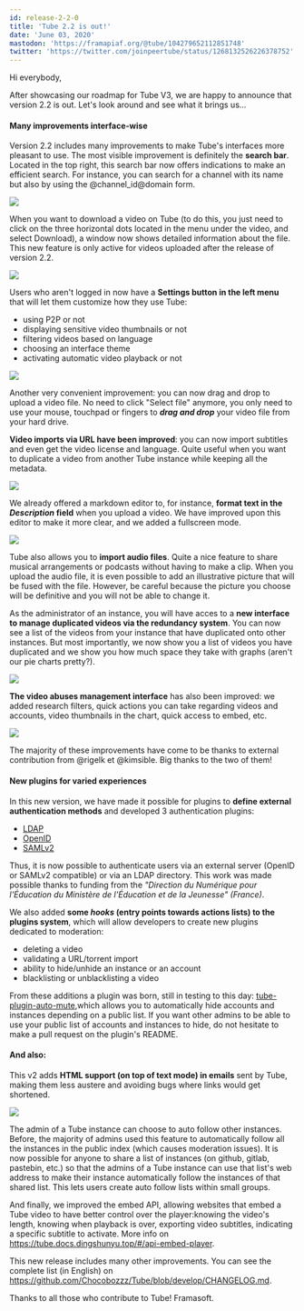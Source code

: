 ```yaml
---
id: release-2-2-0
title: 'Tube 2.2 is out!'
date: 'June 03, 2020'
mastodon: 'https://framapiaf.org/@tube/104279652112851748'
twitter: 'https://twitter.com/joinpeertube/status/1268132526226378752'
---
```


Hi everybody,

After showcasing our roadmap for Tube V3, we are happy to announce that version 2.2 is out. Let's look around and see what it brings us...

#### Many improvements interface-wise

Version 2.2 includes many improvements to make Tube's interfaces more pleasant to use. The most visible improvement is definitely the __search bar__. Located in the top right, this search bar now offers indications to make an efficient search. For instance, you can search for a channel with its name but also by using the @channel_id@domain form.

![](/img/news/release-2.2/en/search.png)

When you want to download a video on Tube (to do this, you just need to click on the three horizontal dots  located in the menu under the video, and select Download), a window now shows detailed information about the file. This new feature is only active for videos uploaded after the release of version 2.2.

![](/img/news/release-2.2/en/download.png)

Users who aren't logged in now have a __Settings button in the left menu__ that will let them customize how they use Tube:

- using P2P or not
- displaying sensitive video thumbnails or not
- filtering videos based on language
- choosing an interface theme
- activating automatic video playback or not

![](/img/news/release-2.2/en/settings.png)

Another very convenient improvement: you can now drag and drop to upload a video file. No need to click "Select file" anymore, you only need to use your mouse, touchpad or fingers to <strong><em>drag and drop</em></strong> your video file from your hard drive.

__Video imports via URL have been improved__: you can now import subtitles and even get the video license and language. Quite useful when you want to duplicate a video from another Tube instance while keeping all the metadata.

![](/img/news/release-2.2/en/import-url.jpg)

We already offered a markdown editor to, for instance, __format text in the <em>Description</em> field__ when you upload a video. We have improved upon this editor to make it more clear, and we added a fullscreen mode.

![](/img/news/release-2.2/en/description.jpg)

Tube also allows you to __import audio files__. Quite a nice feature to share musical arrangements or podcasts without having to make a clip. When you upload the audio file, it is even possible to add an illustrative picture that will be fused with the file. However, be careful because the picture you choose will be definitive and you will not be able to change it.

As the administrator of an instance, you will have acces to a __new interface to manage duplicated videos via the redundancy system__. You can now see a list of the videos from your instance that have duplicated onto other instances. But most importantly, we now show you a list of videos you have duplicated and we show you how much space they take with graphs (aren't our pie charts pretty?).

![](/img/news/release-2.2/en/redundancies.jpg)

__The video abuses management interface__ has also been improved: we added research filters, quick actions you can take regarding videos and accounts, video thumbnails in the chart, quick access to embed, etc.

![](/img/news/release-2.2/en/moderation.png)

The majority of these improvements have come to be thanks to external contribution from @rigelk et @kimsible. Big thanks to the two of them!

#### New plugins for varied experiences

In this new version, we have made it possible for plugins to __define external authentication methods__ and developed 3 authentication plugins:

<ul>
  <li>
    <a href="https://framagit.org/framasoft/tube/official-plugins/-/tree/master/tube-plugin-auth-ldap" target="_blank">LDAP</a>
  </li>

  <li>
    <a href="https://framagit.org/framasoft/tube/official-plugins/-/tree/master/tube-plugin-auth-openid-connect" target="_blank">OpenID</a>
  </li>

  <li>
    <a href="https://framagit.org/framasoft/tube/official-plugins/-/tree/master/tube-plugin-auth-saml2" target="_blank">SAMLv2</a>
  </li>
</ul>

Thus, it is now possible to authenticate users via an external server (OpenID or SAMLv2 compatible) or via an LDAP directory. This work was made possible thanks to funding from the _"Direction du Numérique pour l'Éducation du Ministère de l'Éducation et de la Jeunesse" (France)_.

We also added __some <em>hooks</em> (entry points towards actions lists) to the plugins system__, which will allow developers to create new plugins dedicated to moderation:

- deleting a video
- validating a URL/torrent import
- ability to hide/unhide an instance or an account
- blacklisting or unblacklisting a video

From these additions a plugin was born, still in testing to this day: [tube-plugin-auto-mute](https://framagit.org/framasoft/tube/official-plugins/-/tree/master/tube-plugin-auto-mute),which allows you to automatically hide accounts and instances depending on a public list. If you want other admins to be able to use your public list of accounts and instances to hide, do not hesitate to make a pull request on the plugin's README.

#### And also:

This v2 adds __HTML support (on top of text mode) in emails__ sent by Tube, making them less austere and avoiding bugs where links would get shortened.

![](/img/news/release-2.2/en/mail.jpg)

The admin of a Tube instance can choose to auto follow other instances. Before, the majority of admins used this feature to automatically follow all the instances in the public index (which causes moderation issues). It is now possible for anyone to share a list of instances (on github, gitlab, pastebin, etc.) so that the admins of a Tube instance can use that list's web address to make their instance automatically follow the instances of that shared list. This lets users create auto follow lists within small groups.

And finally, we improved the embed API, allowing websites that embed a Tube video to have better control over the player:knowing the video's length, knowing when playback is over, exporting video subtitles, indicating a specific subtitle to activate. More info on https://tube.docs.dingshunyu.top/#/api-embed-player.

This new release includes many other improvements. You can see the complete list (in English) on https://github.com/Chocobozzz/Tube/blob/develop/CHANGELOG.md.

Thanks to all those who contribute to Tube!
Framasoft.
